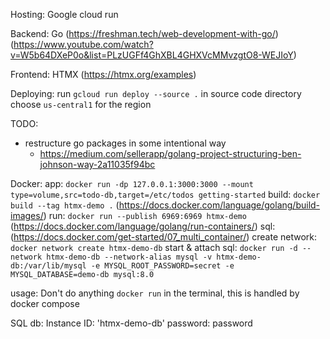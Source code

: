 Hosting: Google cloud run

Backend: Go (https://freshman.tech/web-development-with-go/) (https://www.youtube.com/watch?v=W5b64DXeP0o&list=PLzUGFf4GhXBL4GHXVcMMvzgtO8-WEJIoY)

Frontend: HTMX (https://htmx.org/examples)

Deploying:
  run `gcloud run deploy --source .` in source code directory
  choose `us-central1` for the region

TODO:
- restructure go packages in some intentional way
  - https://medium.com/sellerapp/golang-project-structuring-ben-johnson-way-2a11035f94bc


Docker:
  app:
    `docker run -dp 127.0.0.1:3000:3000 --mount type=volume,src=todo-db,target=/etc/todos getting-started`
    build: `docker build --tag htmx-demo .` (https://docs.docker.com/language/golang/build-images/)
    run: `docker run --publish 6969:6969 htmx-demo` (https://docs.docker.com/language/golang/run-containers/)
  sql: (https://docs.docker.com/get-started/07_multi_container/)
    create network: `docker network create htmx-demo-db`
    start & attach sql: `docker run -d --network htmx-demo-db --network-alias mysql -v htmx-demo-db:/var/lib/mysql -e MYSQL_ROOT_PASSWORD=secret -e MYSQL_DATABASE=demo-db mysql:8.0`

  usage:
    Don't do anything `docker run` in the terminal, this is handled by docker compose


SQL db:
  Instance ID: 'htmx-demo-db'
  password: password